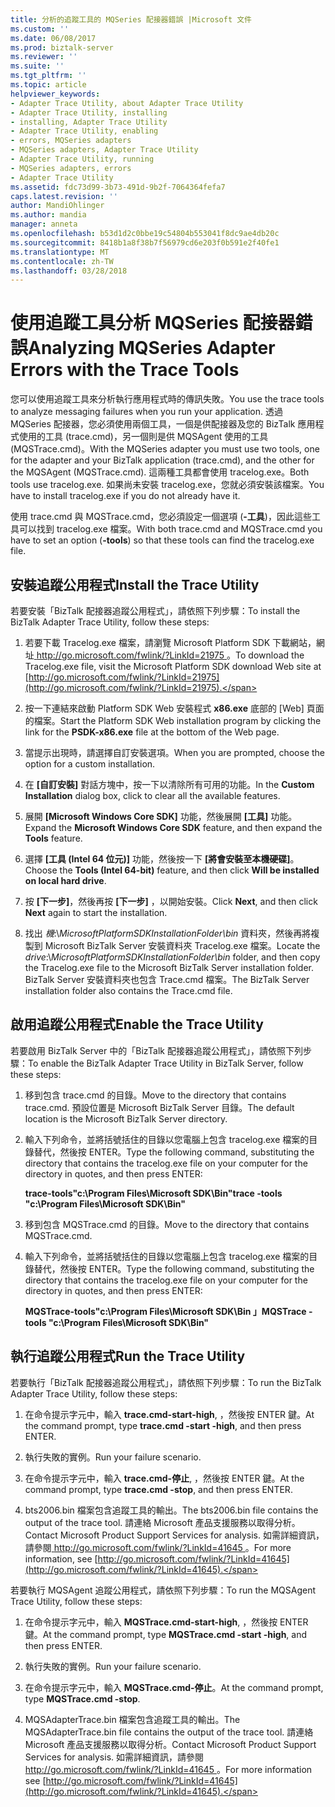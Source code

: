 ```yaml
---
title: 分析的追蹤工具的 MQSeries 配接器錯誤 |Microsoft 文件
ms.custom: ''
ms.date: 06/08/2017
ms.prod: biztalk-server
ms.reviewer: ''
ms.suite: ''
ms.tgt_pltfrm: ''
ms.topic: article
helpviewer_keywords:
- Adapter Trace Utility, about Adapter Trace Utility
- Adapter Trace Utility, installing
- installing, Adapter Trace Utility
- Adapter Trace Utility, enabling
- errors, MQSeries adapters
- MQSeries adapters, Adapter Trace Utility
- Adapter Trace Utility, running
- MQSeries adapters, errors
- Adapter Trace Utility
ms.assetid: fdc73d99-3b73-491d-9b2f-7064364fefa7
caps.latest.revision: ''
author: MandiOhlinger
ms.author: mandia
manager: anneta
ms.openlocfilehash: b53d1d2c0bbe19c54804b553041f8dc9ae4db20c
ms.sourcegitcommit: 8418b1a8f38b7f56979cd6e203f0b591e2f40fe1
ms.translationtype: MT
ms.contentlocale: zh-TW
ms.lasthandoff: 03/28/2018
---
```

# <a name="analyzing-mqseries-adapter-errors-with-the-trace-tools"></a><span data-ttu-id="f9edc-102">使用追蹤工具分析 MQSeries 配接器錯誤</span><span class="sxs-lookup"><span data-stu-id="f9edc-102">Analyzing MQSeries Adapter Errors with the Trace Tools</span></span>
<span data-ttu-id="f9edc-103">您可以使用追蹤工具來分析執行應用程式時的傳訊失敗。</span><span class="sxs-lookup"><span data-stu-id="f9edc-103">You use the trace tools to analyze messaging failures when you run your application.</span></span> <span data-ttu-id="f9edc-104">透過 MQSeries 配接器，您必須使用兩個工具，一個是供配接器及您的 BizTalk 應用程式使用的工具 (trace.cmd)，另一個則是供 MQSAgent 使用的工具 (MQSTrace.cmd)。</span><span class="sxs-lookup"><span data-stu-id="f9edc-104">With the MQSeries adapter you must use two tools, one for the adapter and your BizTalk application (trace.cmd), and the other for the MQSAgent (MQSTrace.cmd).</span></span> <span data-ttu-id="f9edc-105">這兩種工具都會使用 tracelog.exe。</span><span class="sxs-lookup"><span data-stu-id="f9edc-105">Both tools use tracelog.exe.</span></span> <span data-ttu-id="f9edc-106">如果尚未安裝 tracelog.exe，您就必須安裝該檔案。</span><span class="sxs-lookup"><span data-stu-id="f9edc-106">You have to install tracelog.exe if you do not already have it.</span></span>  
  
 <span data-ttu-id="f9edc-107">使用 trace.cmd 與 MQSTrace.cmd，您必須設定一個選項 (**-工具**)，因此這些工具可以找到 tracelog.exe 檔案。</span><span class="sxs-lookup"><span data-stu-id="f9edc-107">With both trace.cmd and MQSTrace.cmd you have to set an option (**-tools**) so that these tools can find the tracelog.exe file.</span></span>  
  
## <a name="install-the-trace-utility"></a><span data-ttu-id="f9edc-108">安裝追蹤公用程式</span><span class="sxs-lookup"><span data-stu-id="f9edc-108">Install the Trace Utility</span></span>  
 <span data-ttu-id="f9edc-109">若要安裝「BizTalk 配接器追蹤公用程式」，請依照下列步驟：</span><span class="sxs-lookup"><span data-stu-id="f9edc-109">To install the BizTalk Adapter Trace Utility, follow these steps:</span></span>  
  
1.  <span data-ttu-id="f9edc-110">若要下載 Tracelog.exe 檔案，請瀏覽 Microsoft Platform SDK 下載網站，網址[ http://go.microsoft.com/fwlink/?LinkId=21975 ](http://go.microsoft.com/fwlink/?LinkId=21975)。</span><span class="sxs-lookup"><span data-stu-id="f9edc-110">To download the Tracelog.exe file, visit the Microsoft Platform SDK download Web site at [http://go.microsoft.com/fwlink/?LinkId=21975](http://go.microsoft.com/fwlink/?LinkId=21975).</span></span>  
  
2.  <span data-ttu-id="f9edc-111">按一下連結來啟動 Platform SDK Web 安裝程式 **x86.exe** 底部的 [Web] 頁面的檔案。</span><span class="sxs-lookup"><span data-stu-id="f9edc-111">Start the Platform SDK Web installation program by clicking the link for the **PSDK-x86.exe** file at the bottom of the Web page.</span></span>  
  
3.  <span data-ttu-id="f9edc-112">當提示出現時，請選擇自訂安裝選項。</span><span class="sxs-lookup"><span data-stu-id="f9edc-112">When you are prompted, choose the option for a custom installation.</span></span>  
  
4.  <span data-ttu-id="f9edc-113">在 **[自訂安裝]** 對話方塊中，按一下以清除所有可用的功能。</span><span class="sxs-lookup"><span data-stu-id="f9edc-113">In the **Custom Installation** dialog box, click to clear all the available features.</span></span>  
  
5.  <span data-ttu-id="f9edc-114">展開 **[Microsoft Windows Core SDK]** 功能，然後展開 **[工具]** 功能。</span><span class="sxs-lookup"><span data-stu-id="f9edc-114">Expand the **Microsoft Windows Core SDK** feature, and then expand the **Tools** feature.</span></span>  
  
6.  <span data-ttu-id="f9edc-115">選擇 **[工具 (Intel 64 位元)]** 功能，然後按一下 **[將會安裝至本機硬碟]**。</span><span class="sxs-lookup"><span data-stu-id="f9edc-115">Choose the **Tools (Intel 64-bit)** feature, and then click **Will be installed on local hard drive**.</span></span>  
  
7.  <span data-ttu-id="f9edc-116">按 **[下一步]**，然後再按 **[下一步]** ，以開始安裝。</span><span class="sxs-lookup"><span data-stu-id="f9edc-116">Click **Next**, and then click **Next** again to start the installation.</span></span>  
  
8.  <span data-ttu-id="f9edc-117">找出 *機*:\\*MicrosoftPlatformSDKInstallationFolder\bin* 資料夾，然後再將複製到 Microsoft BizTalk Server 安裝資料夾 Tracelog.exe 檔案。</span><span class="sxs-lookup"><span data-stu-id="f9edc-117">Locate the *drive*:\\*MicrosoftPlatformSDKInstallationFolder\bin* folder, and then copy the Tracelog.exe file to the Microsoft BizTalk Server installation folder.</span></span> <span data-ttu-id="f9edc-118">BizTalk Server 安裝資料夾也包含 Trace.cmd 檔案。</span><span class="sxs-lookup"><span data-stu-id="f9edc-118">The BizTalk Server installation folder also contains the Trace.cmd file.</span></span>  
  
## <a name="enable-the-trace-utility"></a><span data-ttu-id="f9edc-119">啟用追蹤公用程式</span><span class="sxs-lookup"><span data-stu-id="f9edc-119">Enable the Trace Utility</span></span>  
 <span data-ttu-id="f9edc-120">若要啟用 BizTalk Server 中的「BizTalk 配接器追蹤公用程式」，請依照下列步驟：</span><span class="sxs-lookup"><span data-stu-id="f9edc-120">To enable the BizTalk Adapter Trace Utility in BizTalk Server, follow these steps:</span></span>  
  
1.  <span data-ttu-id="f9edc-121">移到包含 trace.cmd 的目錄。</span><span class="sxs-lookup"><span data-stu-id="f9edc-121">Move to the directory that contains trace.cmd.</span></span> <span data-ttu-id="f9edc-122">預設位置是 Microsoft BizTalk Server 目錄。</span><span class="sxs-lookup"><span data-stu-id="f9edc-122">The default location is the Microsoft BizTalk Server directory.</span></span>  
  
2.  <span data-ttu-id="f9edc-123">輸入下列命令，並將括號括住的目錄以您電腦上包含 tracelog.exe 檔案的目錄替代，然後按 ENTER。</span><span class="sxs-lookup"><span data-stu-id="f9edc-123">Type the following command, substituting the directory that contains the tracelog.exe file on your computer for the directory in quotes, and then press ENTER:</span></span>  
  
     <span data-ttu-id="f9edc-124">**trace-tools"c:\Program Files\Microsoft SDK\Bin"**</span><span class="sxs-lookup"><span data-stu-id="f9edc-124">**trace -tools "c:\Program Files\Microsoft SDK\Bin"**</span></span>  
  
3.  <span data-ttu-id="f9edc-125">移到包含 MQSTrace.cmd 的目錄。</span><span class="sxs-lookup"><span data-stu-id="f9edc-125">Move to the directory that contains MQSTrace.cmd.</span></span>  
  
4.  <span data-ttu-id="f9edc-126">輸入下列命令，並將括號括住的目錄以您電腦上包含 tracelog.exe 檔案的目錄替代，然後按 ENTER。</span><span class="sxs-lookup"><span data-stu-id="f9edc-126">Type the following command, substituting the directory that contains the tracelog.exe file on your computer for the directory in quotes, and then press ENTER:</span></span>  
  
     <span data-ttu-id="f9edc-127">**MQSTrace-tools"c:\Program Files\Microsoft SDK\Bin 」**</span><span class="sxs-lookup"><span data-stu-id="f9edc-127">**MQSTrace -tools "c:\Program Files\Microsoft SDK\Bin"**</span></span>  
  
## <a name="run-the-trace-utility"></a><span data-ttu-id="f9edc-128">執行追蹤公用程式</span><span class="sxs-lookup"><span data-stu-id="f9edc-128">Run the Trace Utility</span></span>  
 <span data-ttu-id="f9edc-129">若要執行「BizTalk 配接器追蹤公用程式」，請依照下列步驟：</span><span class="sxs-lookup"><span data-stu-id="f9edc-129">To run the BizTalk Adapter Trace Utility, follow these steps:</span></span>  
  
1.  <span data-ttu-id="f9edc-130">在命令提示字元中，輸入 **trace.cmd-start-high**, ，然後按 ENTER 鍵。</span><span class="sxs-lookup"><span data-stu-id="f9edc-130">At the command prompt, type **trace.cmd -start -high**, and then press ENTER.</span></span>  
  
2.  <span data-ttu-id="f9edc-131">執行失敗的實例。</span><span class="sxs-lookup"><span data-stu-id="f9edc-131">Run your failure scenario.</span></span>  
  
3.  <span data-ttu-id="f9edc-132">在命令提示字元中，輸入 **trace.cmd-停止**, ，然後按 ENTER 鍵。</span><span class="sxs-lookup"><span data-stu-id="f9edc-132">At the command prompt, type **trace.cmd -stop**, and then press ENTER.</span></span>  
  
4.  <span data-ttu-id="f9edc-133">bts2006.bin 檔案包含追蹤工具的輸出。</span><span class="sxs-lookup"><span data-stu-id="f9edc-133">The bts2006.bin file contains the output of the trace tool.</span></span> <span data-ttu-id="f9edc-134">請連絡 Microsoft 產品支援服務以取得分析。</span><span class="sxs-lookup"><span data-stu-id="f9edc-134">Contact Microsoft Product Support Services for analysis.</span></span> <span data-ttu-id="f9edc-135">如需詳細資訊，請參閱[ http://go.microsoft.com/fwlink/?LinkId=41645 ](http://go.microsoft.com/fwlink/?LinkId=41645)。</span><span class="sxs-lookup"><span data-stu-id="f9edc-135">For more information, see [http://go.microsoft.com/fwlink/?LinkId=41645](http://go.microsoft.com/fwlink/?LinkId=41645).</span></span>  
  
 <span data-ttu-id="f9edc-136">若要執行 MQSAgent 追蹤公用程式，請依照下列步驟：</span><span class="sxs-lookup"><span data-stu-id="f9edc-136">To run the MQSAgent Trace Utility, follow these steps:</span></span>  
  
1.  <span data-ttu-id="f9edc-137">在命令提示字元中，輸入 **MQSTrace.cmd-start-high**, ，然後按 ENTER 鍵。</span><span class="sxs-lookup"><span data-stu-id="f9edc-137">At the command prompt, type **MQSTrace.cmd -start -high**, and then press ENTER.</span></span>  
  
2.  <span data-ttu-id="f9edc-138">執行失敗的實例。</span><span class="sxs-lookup"><span data-stu-id="f9edc-138">Run your failure scenario.</span></span>  
  
3.  <span data-ttu-id="f9edc-139">在命令提示字元中，輸入 **MQSTrace.cmd-停止**。</span><span class="sxs-lookup"><span data-stu-id="f9edc-139">At the command prompt, type **MQSTrace.cmd -stop**.</span></span>  
  
4.  <span data-ttu-id="f9edc-140">MQSAdapterTrace.bin 檔案包含追蹤工具的輸出。</span><span class="sxs-lookup"><span data-stu-id="f9edc-140">The MQSAdapterTrace.bin file contains the output of the trace tool.</span></span> <span data-ttu-id="f9edc-141">請連絡 Microsoft 產品支援服務以取得分析。</span><span class="sxs-lookup"><span data-stu-id="f9edc-141">Contact Microsoft Product Support Services for analysis.</span></span> <span data-ttu-id="f9edc-142">如需詳細資訊，請參閱[ http://go.microsoft.com/fwlink/?LinkId=41645 ](http://go.microsoft.com/fwlink/?LinkId=41645)。</span><span class="sxs-lookup"><span data-stu-id="f9edc-142">For more information see [http://go.microsoft.com/fwlink/?LinkId=41645](http://go.microsoft.com/fwlink/?LinkId=41645).</span></span>